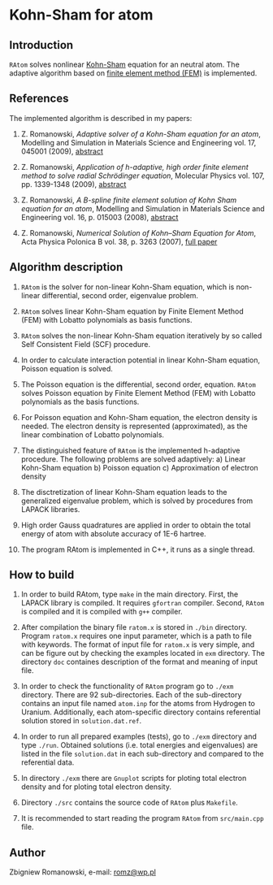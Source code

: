 # Kohn-Sham for atom

## Introduction

`RAtom` solves nonlinear [Kohn-Sham](https://en.wikipedia.org/wiki/Kohn%E2%80%93Sham_equations) equation for an neutral atom.
The adaptive algorithm based on [finite element method (FEM)](https://en.wikipedia.org/wiki/Finite_element_method) is implemented.

## References

The implemented algorithm is described in my papers:

1. Z. Romanowski, *Adaptive solver of a Kohn-Sham equation for an atom*,
   Modelling and Simulation in Materials Science and Engineering vol. 17, 045001 (2009), [abstract](https://iopscience.iop.org/article/10.1088/0965-0393/17/4/045001/meta)
   
2. Z. Romanowski, *Application of h-adaptive, high order finite 
   element method to solve radial Schrödinger equation*,
   Molecular Physics vol. 107, pp. 1339-1348  (2009), [abstract](https://www.tandfonline.com/doi/abs/10.1080/00268970902873554)

3. Z. Romanowski, *A B-spline finite element solution of Kohn Sham equation for an atom*,
   Modelling and Simulation in Materials Science and Engineering vol. 16, p. 015003 (2008),
   [abstract](http://iopscience.iop.org/article/10.1088/0965-0393/16/1/015003/meta)

4. Z. Romanowski, *Numerical Solution of Kohn–Sham Equation for Atom*,
   Acta Physica Polonica B vol. 38, p. 3263 (2007),
   [full paper](http://www.actaphys.uj.edu.pl/fulltext?series=Reg&vol=38&page=3263)


## Algorithm description 

1. `RAtom` is the solver for non-linear Kohn-Sham equation, which is
   non-linear differential, second order, eigenvalue problem.

3. `RAtom` solves linear Kohn-Sham equation by Finite Element Method (FEM)
   with Lobatto polynomials as basis functions.

4. `RAtom` solves the non-linear Kohn-Sham equation iteratively
   by so called Self Consistent Field (SCF) procedure.

5. In order to calculate interaction potential in linear Kohn-Sham equation,
   Poisson equation is solved.

6. The Poisson equation is the differential, second order, equation.
   `RAtom `solves Poisson equation by Finite Element Method (FEM) with
   Lobatto polynomials as the basis functions.

7. For Poisson equation and Kohn-Sham equation, the electron density is needed.
   The electron density is represented (approximated), as the linear
   combination of Lobatto polynomials.

8. The distinguished feature of `RAtom` is the implemented h-adaptive procedure.
   The following problems are solved adaptively:
      a) Linear Kohn-Sham equation
      b) Poisson equation
      c) Approximation of electron density

9. The disctretization of linear Kohn-Sham equation leads to the generalized eigenvalue problem,
   which is solved by procedures from LAPACK libraries.

10. High order Gauss quadratures are applied in order to obtain 
    the total energy of atom with absolute accuracy of 1E-6 hartree.

11. The program RAtom is implemented in C++, it runs as a single thread. 


## How to build

1. In order to build RAtom, type `make` in the main directory.
First, the LAPACK library is compiled. It requires `gfortran` compiler.
Second, `RAtom` is compiled and it is compiled with `g++` compiler.

2. After compilation the binary file `ratom.x` is stored in `./bin` directory.
Program `ratom.x` requires one input parameter, which is a path to file
with keywords. The format of input file for `ratom.x` is very simple, and can be
figure out by checking the examples located in `exm` directory. The directory `doc`
containes description of the format and meaning of input file.

3. In order to check the functionality of `RAtom` program go to `./exm` directory.
There are 92 sub-directories. Each of the sub-directory
contains an input file named `atom.inp` for the atoms from Hydrogen to Uranium.
Additionally, each atom-specific directory contains referential solution stored in
`solution.dat.ref`.

4. In order to run all prepared examples (tests), go to `./exm` directory and type `./run`.
Obtained solutions (i.e. total energies and eigenvalues) are listed
in the file `solution.dat` in each sub-directory and compared to the referential data.

5. In directory `./exm` there are `Gnuplot` scripts for ploting total electron density
and for ploting total electron density. 

6. Directory `./src` contains the source code of `RAtom` plus `Makefile`. 

7. It is recommended to start reading the program `RAtom` from `src/main.cpp` file.


## Author
Zbigniew Romanowski, e-mail: romz@wp.pl
